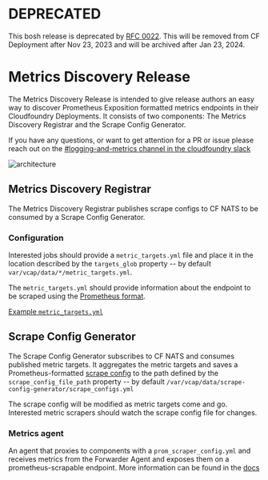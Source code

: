 # DEPRECATED

This bosh release is deprecated by [RFC 0022](https://github.com/cloudfoundry/community/blob/main/toc/rfc/rfc-0022-deprecate-metrics-agent.md).
This will be removed from CF Deployment after Nov 23, 2023 and will be archived after Jan 23, 2024.

# Metrics Discovery Release

The Metrics Discovery Release is intended to give release authors an easy way to discover Prometheus Exposition formatted
metrics endpoints in their Cloudfoundry Deployments. It consists of two components: The Metrics Discovery Registrar and
the Scrape Config Generator.

If you have any questions, or want to get attention for a PR or issue please reach out on the [#logging-and-metrics channel in the cloudfoundry slack](https://cloudfoundry.slack.com/archives/CUW93AF3M)

![architecture]

## Metrics Discovery Registrar

The Metrics Discovery Registrar publishes scrape configs to CF NATS to be consumed by a Scrape Config Generator.

### Configuration
Interested jobs should provide a `metric_targets.yml` file and place it in the location described by the `targets_glob`
property -- by default `var/vcap/data/*/metric_targets.yml`.

The `metric_targets.yml` should provide information
about the endpoint to be scraped using the [Prometheus format](https://prometheus.io/docs/prometheus/latest/configuration/configuration/).

[Example `metric_targets.yml`][target-example]

## Scrape Config Generator

The Scrape Config Generator subscribes to CF NATS and consumes published metric targets. It aggregates the metric targets
and saves a Prometheus-formatted [scrape config](https://prometheus.io/docs/prometheus/latest/configuration/configuration/)
to the path defined by the `scrape_config_file_path` property -- by default `/var/vcap/data/scrape-config-generator/scrape_configs.yml`

The scrape config will be modified as metric targets come and go. Interested metric scrapers should watch the scrape config file
for changes.

### Metrics agent
An agent that proxies to components with a `prom_scraper_config.yml` and
receives metrics from the Forwarder Agent and exposes them on a prometheus-scrapable endpoint.
More information can be found in the [docs][metrics-agent]

[metrics-agent]:        docs/metrics-agent.md
[architecture]:         docs/metrics_discovery_release_architecture.png
[target-example]:       docs/metric_targets.yml
